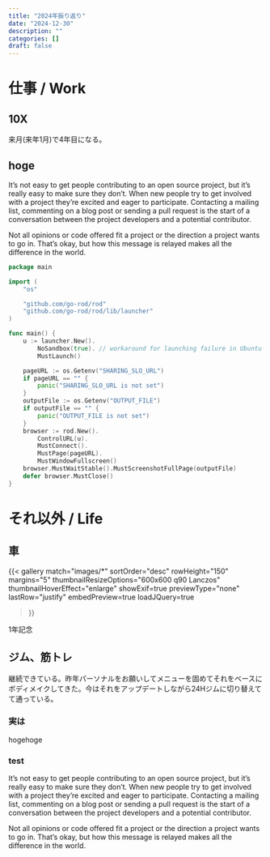 ```yaml
---
title: "2024年振り返り"
date: "2024-12-30"
description: ""
categories: []
draft: false
---
```



# 仕事 / Work

## 10X

来月(来年1月)で4年目になる。

## hoge

It’s not easy to get people contributing to an open source project, but it’s really easy to make sure they don’t. When new people try to get involved with a project they’re excited and eager to participate. Contacting a mailing list, commenting on a blog post or sending a pull request is the start of a conversation between the project developers and a potential contributor.

Not all opinions or code offered fit a project or the direction a project wants to go in. That’s okay, but how this message is relayed makes all the difference in the world.

```go
package main

import (
	"os"

	"github.com/go-rod/rod"
	"github.com/go-rod/rod/lib/launcher"
)

func main() {
	u := launcher.New().
		NoSandbox(true). // workaround for launching failure in Ubuntu 24.04
		MustLaunch()

	pageURL := os.Getenv("SHARING_SLO_URL")
	if pageURL == "" {
		panic("SHARING_SLO_URL is not set")
	}
	outputFile := os.Getenv("OUTPUT_FILE")
	if outputFile == "" {
		panic("OUTPUT_FILE is not set")
	}
	browser := rod.New().
		ControlURL(u).
		MustConnect().
		MustPage(pageURL).
		MustWindowFullscreen()
	browser.MustWaitStable().MustScreenshotFullPage(outputFile)
	defer browser.MustClose()
}

```


# それ以外 / Life

## 車

{{< gallery
  match="images/*"
  sortOrder="desc"
  rowHeight="150"
  margins="5"
  thumbnailResizeOptions="600x600 q90 Lanczos"
  thumbnailHoverEffect="enlarge"
  showExif=true
  previewType="none"
  lastRow="justify"
  embedPreview=true
  loadJQuery=true
>}}

<!-- {{< img src="./images/z1.jpg" >}} -->
<!-- {{< img src="./images/z2.jpg" >}} -->
<!-- {{< img src="./images/z3.jpg" >}} -->
<!-- {{< img src="./images/z4.jpg" >}} -->

<!-- {{< rawhtml >}} -->
<!-- <blockquote class="twitter-tweet"><p lang="ja" dir="ltr">1年記念日 <a href="https://t.co/Okb2vzp3Xw">pic.twitter.com/Okb2vzp3Xw</a></p>&mdash; @babarot ⚡️ (@b4b4r07) <a href="https://twitter.com/b4b4r07/status/1855958971506708771?ref_src=twsrc%5Etfw">November 11, 2024</a></blockquote> <script async src="https://platform.twitter.com/widgets.js" charset="utf-8"></script> -->
<!-- {{< /rawhtml >}} -->


1年記念



## ジム、筋トレ

継続できている。昨年パーソナルをお願いしてメニューを固めてそれをベースにボディメイクしてきた。今はそれをアップデートしながら24Hジムに切り替えてて通っている。

### 実は

hogehoge

### test

It’s not easy to get people contributing to an open source project, but it’s really easy to make sure they don’t. When new people try to get involved with a project they’re excited and eager to participate. Contacting a mailing list, commenting on a blog post or sending a pull request is the start of a conversation between the project developers and a potential contributor.

Not all opinions or code offered fit a project or the direction a project wants to go in. That’s okay, but how this message is relayed makes all the difference in the world.

